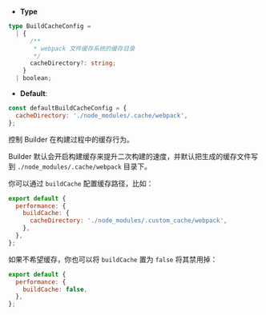 - **Type**

```ts
type BuildCacheConfig =
  | {
      /**
       * webpack 文件缓存系统的缓存目录
       */
      cacheDirectory?: string;
    }
  | boolean;
```

- **Default**:

```js
const defaultBuildCacheConfig = {
  cacheDirectory: './node_modules/.cache/webpack',
};
```

控制 Builder 在构建过程中的缓存行为。

Builder 默认会开启构建缓存来提升二次构建的速度，并默认把生成的缓存文件写到 `./node_modules/.cache/webpack` 目录下。

你可以通过 `buildCache` 配置缓存路径，比如：

```js
export default {
  performance: {
    buildCache: {
      cacheDirectory: './node_modules/.custom_cache/webpack',
    },
  },
};
```

如果不希望缓存，你也可以将 `buildCache` 置为 `false` 将其禁用掉：

```js
export default {
  performance: {
    buildCache: false,
  },
};
```
